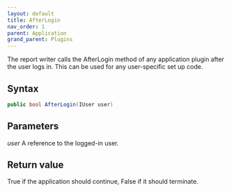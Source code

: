 ```yaml
---
layout: default
title: AfterLogin
nav_order: 1
parent: Application
grand_parent: Plugins
---
```


The report writer calls the AfterLogin method of any application plugin after the user logs in. This can be used for any user-specific set up code.

## Syntax
```csharp
public bool AfterLogin(IUser user)
```

## Parameters
*user*
A reference to the logged-in user.

## Return value
True if the application should continue, False if it should terminate.
